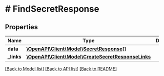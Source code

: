 # # FindSecretResponse

## Properties

Name | Type | Description | Notes
------------ | ------------- | ------------- | -------------
**data** | [**\OpenAPI\Client\Model\SecretResponse[]**](SecretResponse.md) |  |
**_links** | [**\OpenAPI\Client\Model\CreateSecretResponseLinks**](CreateSecretResponseLinks.md) |  |

[[Back to Model list]](../../README.md#models) [[Back to API list]](../../README.md#endpoints) [[Back to README]](../../README.md)
